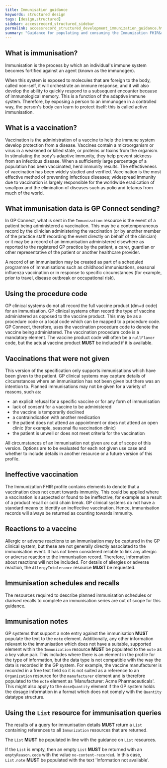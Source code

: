 ```yaml
---
title: Immunisation guidance
keywords: structured design
tags: [design,structured]
sidebar: accessrecord_structured_sidebar
permalink: accessrecord_structured_development_immunization_guidance.html
summary: "Guidance for populating and consuming the Immunization FHIR&reg; resource"
---
```


## What is immunisation?

Immunisation is the process by which an individual's immune system becomes fortified against an agent (known as the immunogen).

When this system is exposed to molecules that are foreign to the body, called non-self, it will orchestrate an immune response, and it will also develop the ability to quickly respond to a subsequent encounter because of immunological memory. This is a function of the adaptive immune system. Therefore, by exposing a person to an immunogen in a controlled way, the person's body can learn to protect itself: this is called active immunisation.

## What is a vaccination?

Vaccination is the administration of a vaccine to help the immune system develop protection from a disease. Vaccines contain a microorganism or virus in a weakened or killed state, or proteins or toxins from the organism. In stimulating the body's adaptive immunity, they help prevent sickness from an infectious disease. When a sufficiently large percentage of a population has been vaccinated, herd immunity results. The effectiveness of vaccination has been widely studied and verified. Vaccination is the most effective method of preventing infectious diseases; widespread immunity due to vaccination is largely responsible for the worldwide eradication of smallpox and the elimination of diseases such as polio and tetanus from much of the world.

## What immunisation data is GP Connect sending?

In GP Connect, what is sent in the `Immunization` resource is the event of a patient being administered a vaccination.
This may be a contemporaneous record by the clinician administering the vaccination (or by another member of the practice staff recording the event directly on behalf of the clinician) or it may be a record of an immunisation administered elsewhere as reported to the registered GP practice by the patient, a carer, guardian or other representative of the patient or another healthcare provider.

A record of an immunisation may be created as part of a scheduled programme of immunisations such as childhood immunisations, seasonal influenza vaccination or in response to specific circumstances (for example, prior to travel, disease outbreak or occupational risk).

## Using the procedure code

GP clinical systems do not all record the full vaccine product (dm+d code) for an immunisation.
GP clinical systems often record the type of vaccine administered as opposed to the vaccine product.
This may be as a procedure code or a local code which can be mapped to a procedure code.
GP Connect, therefore, uses the vaccination procedure code to denote the vaccine being administered.
The vaccination procedure code is a mandatory element.
The vaccine product code will often be a `nullFlavor` code, but the actual vaccine product **MUST** be included if it is available.

## Vaccinations that were not given

This version of the specification only supports immunisations which have been given to the patient.
GP clinical systems may capture details of circumstances where an immunisation has not been given but there was an intention to.
Planned immunisations may not be given for a variety of reasons, such as:

* an explicit refusal for a specific vaccine or for any form of immunisation
* lack of consent for a vaccine to be administered
* the vaccine is temporarily declined
* a contraindication with another medication
* the patient does not attend an appointment or does not attend an open clinic (for example, seasonal flu vaccination clinic)
* the patient is unwell or does not meet criteria for the vaccination

All circumstances of an immunisation not given are out of scope of this version.
Options are to be evaluated for each not given use case and whether to include details in another resource or a future version of this profile.

## Ineffective vaccination

The Immunization FHIR profile contains elements to denote that a vaccination does not count towards immunity.
This could be applied where a vaccination is suspected or found to be ineffective, for example as a result of a product recall or cold chain break.
GP clinical systems do not have a standard means to identify an ineffective vaccination. Hence, immunisation records will always be returned as counting towards immunity.

## Reactions to a vaccine

Allergic or adverse reactions to an immunisation may be captured in the GP clinical system, but these are not generally directly associated to the immunisation event.
It has not been considered reliable to link any allergic or adverse reaction to the immunisation record. Therefore, information about reactions will not be included.
For details of allergies or adverse reaction, the `AllergyIntolerance` resource **MUST** be requested.

## Immunisation schedules and recalls

The resources required to describe planned immunisation schedules or diarised recalls to complete an immunisation series are out of scope for this guidance.

## Immunisation notes

GP systems that support a note entry against the immunisation **MUST** populate the text to the <code>note</code> element.
Additionally, any other information relevant to the immunisation which does not have a suitable, supported element within the `Immunization` resource **MUST** be populated to the <code>note</code> as a key value pair.
This includes where there is an element in the profile for the type of information, but the data type is not compatible with the way the data is recorded in the GP system.
For example, the vaccine manufacturer is recorded in a free text field so it is not suited as a reference to an `Organization` resource for the <code>manufacturer</code> element and is therefore populated to the <code>note</code> element as 'Manufacturer: Acme Pharmaceuticals'.
This might also apply to the <code>doseQuantity</code> element if the GP system holds the dosage information in a format which does not comply with the <code>Quantity</code> datatype structure.

## Using the `List` resource for immunisation queries

The results of a query for immunisation details **MUST** return a `List` containing references to all `Immunization` resources that are returned.

The `List` **MUST** be populated in line with the guidance on `List` resources.

If the `List` is empty, then an empty `List` **MUST** be returned with an `emptyReason.code` with the value `no-content-recorded`. In this case, `List.note` **MUST** be populated with the text 'Information not available'.
